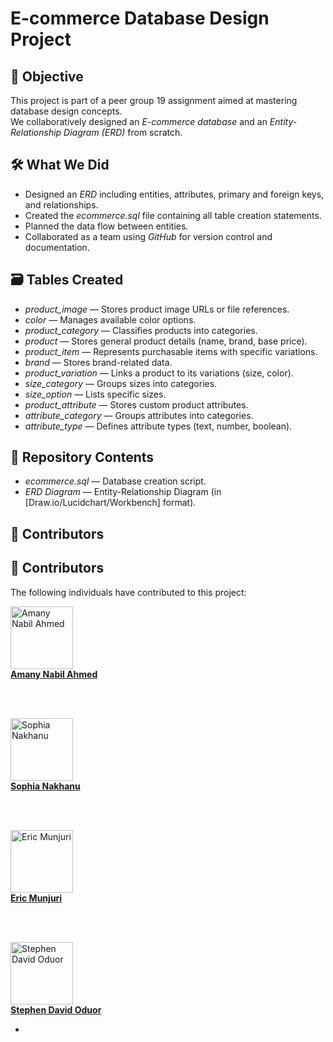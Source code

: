 # E-commerce Database Design Project

## 🎯 Objective
This project is part of a peer group 19 assignment aimed at mastering database design concepts.  
We collaboratively designed an *E-commerce database* and an *Entity-Relationship Diagram (ERD)* from scratch.

## 🛠️ What We Did
- Designed an *ERD* including entities, attributes, primary and foreign keys, and relationships.
- Created the *ecommerce.sql* file containing all table creation statements.
- Planned the data flow between entities.
- Collaborated as a team using *GitHub* for version control and documentation.

## 🗃️ Tables Created
- *product_image* — Stores product image URLs or file references.
- *color* — Manages available color options.
- *product_category* — Classifies products into categories.
- *product* — Stores general product details (name, brand, base price).
- *product_item* — Represents purchasable items with specific variations.
- *brand* — Stores brand-related data.
- *product_variation* — Links a product to its variations (size, color).
- *size_category* — Groups sizes into categories.
- *size_option* — Lists specific sizes.
- *product_attribute* — Stores custom product attributes.
- *attribute_category* — Groups attributes into categories.
- *attribute_type* — Defines attribute types (text, number, boolean).

## 📂 Repository Contents
- *ecommerce.sql* — Database creation script.
- *ERD Diagram* — Entity-Relationship Diagram (in [Draw.io/Lucidchart/Workbench] format).

## 🤝 Contributors
## 👥 Contributors
The following individuals have contributed to this project:

<div>
<a href="https://github.com/amanynabil" target="_blank">
  <img src="https://avatars.githubusercontent.com/u/0?v=4" width="100px" alt="Amany Nabil Ahmed"/>   
  <br />
  <b>Amany Nabil Ahmed</b>
</a>

<br /><br />

<a href="https://github.com/nakhanu" target="_blank">
  <img src="https://avatars.githubusercontent.com/u/131362156?v=4" width="100px" alt="Sophia Nakhanu"/>   
  <br />
  <b>Sophia Nakhanu</b>
</a>

<br /><br />

<a href="https://github.com/RICCOM" target="_blank">
  <img src="https://avatars.githubusercontent.com/u/0?v=4" width="100px" alt="Eric Munjuri"/>
  <br />
  <b>Eric Munjuri</b>
</a>

<br /><br />

<a href="https://github.com/stephendavidoduor" target="_blank">
  <img src="https://avatars.githubusercontent.com/u/0?v=4" width="100px" alt="Stephen David Oduor"/>
  <br />
  <b>Stephen David Oduor</b>
</a>

</div>

- 
